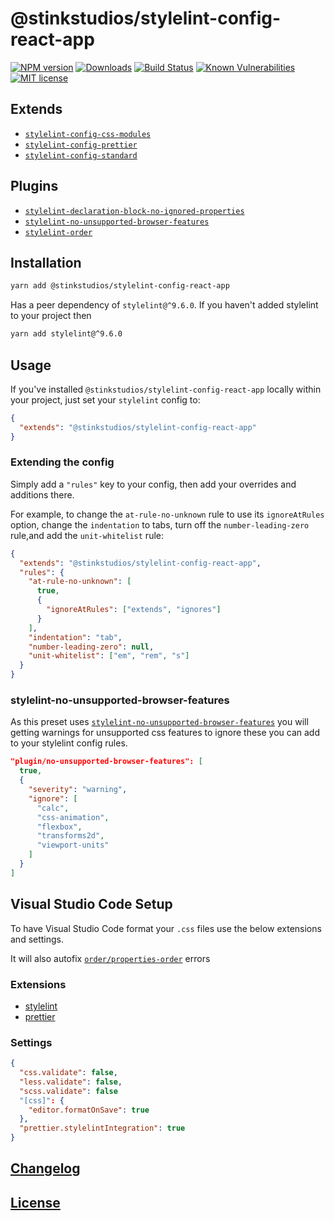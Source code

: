 # @stinkstudios/stylelint-config-react-app

[![NPM version][npm-img]][npm-url] [![Downloads][downloads-img]][npm-url] [![Build Status][travis-img]][travis-url] [![Known Vulnerabilities][snyk-img]][snyk-url] [![MIT license][mit-img]][mit-url]

## Extends

- [`stylelint-config-css-modules`]
- [`stylelint-config-prettier`]
- [`stylelint-config-standard`]

## Plugins

- [`stylelint-declaration-block-no-ignored-properties`]
- [`stylelint-no-unsupported-browser-features`]
- [`stylelint-order`]

## Installation

```bash
yarn add @stinkstudios/stylelint-config-react-app
```

Has a peer dependency of `stylelint@^9.6.0`. If you haven't added stylelint to your project then

```bash
yarn add stylelint@^9.6.0
```

## Usage

If you've installed `@stinkstudios/stylelint-config-react-app` locally within your project, just set your `stylelint` config to:

```json
{
  "extends": "@stinkstudios/stylelint-config-react-app"
}
```

### Extending the config

Simply add a `"rules"` key to your config, then add your overrides and additions there.

For example, to change the `at-rule-no-unknown` rule to use its `ignoreAtRules` option, change the `indentation` to tabs, turn off the `number-leading-zero` rule,and add the `unit-whitelist` rule:

```json
{
  "extends": "@stinkstudios/stylelint-config-react-app",
  "rules": {
    "at-rule-no-unknown": [
      true,
      {
        "ignoreAtRules": ["extends", "ignores"]
      }
    ],
    "indentation": "tab",
    "number-leading-zero": null,
    "unit-whitelist": ["em", "rem", "s"]
  }
}
```

### stylelint-no-unsupported-browser-features

As this preset uses [`stylelint-no-unsupported-browser-features`](https://github.com/ismay/stylelint-no-unsupported-browser-features/tree/v3.0.0) you will getting warnings for unsupported css features to ignore these you can add to your stylelint config rules.

```json
"plugin/no-unsupported-browser-features": [
  true,
  {
    "severity": "warning",
    "ignore": [
      "calc",
      "css-animation",
      "flexbox",
      "transforms2d",
      "viewport-units"
    ]
  }
]
```

## Visual Studio Code Setup

To have Visual Studio Code format your `.css` files use the below extensions and settings.

It will also autofix [`order/properties-order`] errors

### Extensions

- [stylelint](https://marketplace.visualstudio.com/items?itemName=shinnn.stylelint)
- [prettier](https://marketplace.visualstudio.com/items?itemName=esbenp.prettier-vscode)

### Settings

```json
{
  "css.validate": false,
  "less.validate": false,
  "scss.validate": false
  "[css]": {
    "editor.formatOnSave": true
  },
  "prettier.stylelintIntegration": true
}
```

## [Changelog](https://github.com/Stinkstudios/npm-packages/blob/master/packages/stylelint-config-react-app/CHANGELOG.md)

## [License](LICENSE)

[downloads-img]: https://img.shields.io/npm/dm/@stinkstudios/stylelint-config-react-app.svg?style=flat-square
[npm-img]: https://img.shields.io/npm/v/@stinkstudios/stylelint-config-react-app.svg?style=flat-square
[npm-url]: https://npmjs.org/package/@stinkstudios/stylelint-config-react-app
[travis-img]: https://travis-ci.com/Stinkstudios/npm-packages.svg?style=flat-square
[travis-url]: https://travis-ci.com/Stinkstudios/npm-packages
[snyk-img]: https://snyk.io/test/github/Stinkstudios/npm-packages/badge.svg?targetFile=packages%2Fstylelint-config-react-app%2Fpackage.json
[snyk-url]: https://snyk.io/test/github/Stinkstudios/npm-packages?targetFile=packages%2Fstylelint-config-react-app%2Fpackage.json
[mit-img]: http://img.shields.io/badge/license-MIT-brightgreen.svg
[mit-url]: http://opensource.org/licenses/MIT
[`order/properties-order`]: https://github.com/hudochenkov/stylelint-order/blob/master/rules/properties-order/README.md
[`stylelint-config-css-modules`]: https://github.com/pascalduez/stylelint-config-css-modules
[`stylelint-config-prettier`]: https://github.com/prettier/stylelint-config-prettier
[`stylelint-config-standard`]: https://github.com/stylelint/stylelint-config-standard
[`stylelint-declaration-block-no-ignored-properties`]: https://github.com/kristerkari/stylelint-declaration-block-no-ignored-properties
[`stylelint-no-unsupported-browser-features`]: https://github.com/ismay/stylelint-no-unsupported-browser-features
[`stylelint-order`]: https://github.com/hudochenkov/stylelint-order
